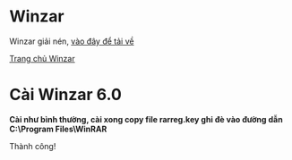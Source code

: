 # Winzar
Winzar giải nén, [vào đây để tải về](https://pwht-my.sharepoint.com/:f:/g/personal/a316_office365vn_online/Evgbqp3QbR9MqKz9uwu2sf4BR_Rtv817VeVx9db8bChLmg?e=bANegV)

[Trang chủ Winzar](https://www.rarlab.com/download.htm)

# Cài Winzar 6.0 #

**Cài như bình thường, cài xong copy file rarreg.key ghi đè vào đường dẫn C:\Program Files\WinRAR**

Thành công!
